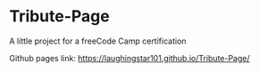 # Tribute-Page

A little project for a freeCode Camp certification
  
Github pages link: https://laughingstar101.github.io/Tribute-Page/

